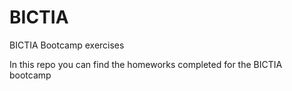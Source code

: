 # BICTIA
BICTIA Bootcamp exercises

In this repo you can find the homeworks completed for the BICTIA bootcamp

